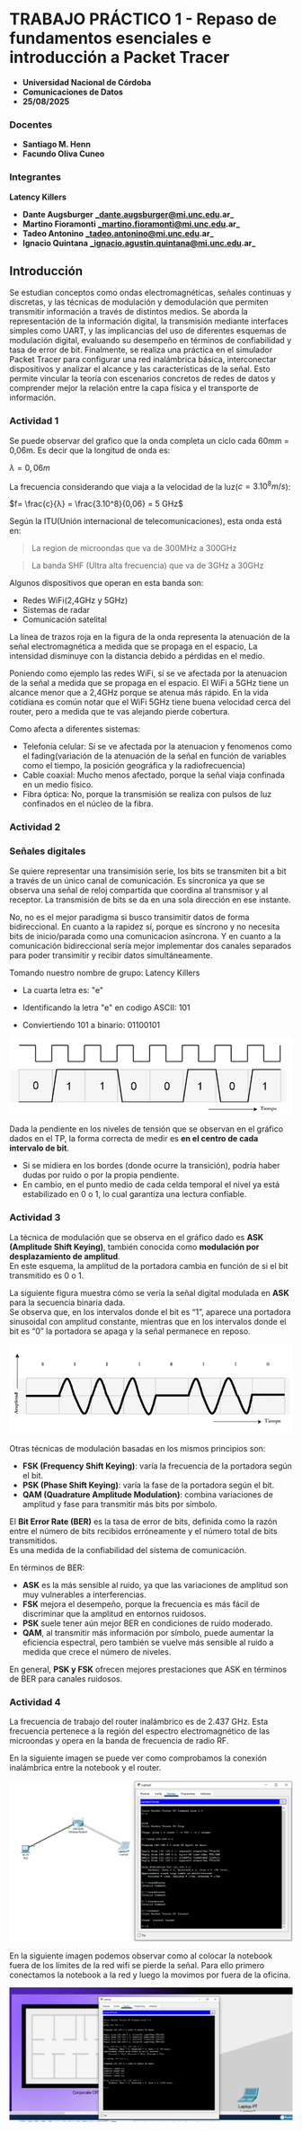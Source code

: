 # TRABAJO PRÁCTICO 1 - Repaso de fundamentos esenciales e introducción a Packet Tracer

- **Universidad Nacional de Córdoba**
- **Comunicaciones de Datos**
- **25/08/2025**

### Docentes

- **Santiago M. Henn**
- **Facundo Oliva Cuneo**

### Integrantes

**Latency Killers**

- **Dante Augsburger** **_dante.augsburger@mi.unc.edu.ar_**
- **Martino Fioramonti** **_martino.fioramonti@mi.unc.edu.ar_**
- **Tadeo Antonino** **_tadeo.antonino@mi.unc.edu.ar_**
- **Ignacio Quintana** **_ignacio.agustin.quintana@mi.unc.edu.ar_**

## Introducción

Se estudian conceptos como ondas electromagnéticas, señales continuas y discretas, y las técnicas de modulación y demodulación que permiten transmitir información a través de distintos medios.
Se aborda la representación de la información digital, la transmisión mediante interfaces simples como UART, y las implicancias del uso de diferentes esquemas de modulación digital, evaluando su desempeño en términos de confiabilidad y tasa de error de bit.
Finalmente, se realiza una práctica en el simulador Packet Tracer para configurar una red inalámbrica básica, interconectar dispositivos y analizar el alcance y las características de la señal. Esto permite vincular la teoría con escenarios concretos de redes de datos y comprender mejor la relación entre la capa física y el transporte de información.

### Actividad 1

Se puede observar del grafico que la onda completa un ciclo cada 60mm = 0,06m. Es decir que la longitud de onda es:

$λ=0,06m$

La frecuencia considerando que viaja a la velocidad de la luz($c=3.10^8 m/s$):

$f= \frac{c}{λ} = \frac{3.10^8}{0,06} = 5 GHz$

Según la ITU(Unión internacional de telecomunicaciones), esta onda está en:

> La region de microondas que va de 300MHz a 300GHz

> La banda SHF (Ultra alta frecuencia) que va de 3GHz a 30GHz

Algunos dispositivos que operan en esta banda son:

- Redes WiFi(2,4GHz y 5GHz)
- Sistemas de radar
- Comunicación satelital

La línea de trazos roja en la figura de la onda representa la atenuación de la señal electromagnética a medida que se propaga en el espacio, La intensidad disminuye con la distancia debido a pérdidas en el medio.

Poniendo como ejemplo las redes WiFi, sí se ve afectada por la atenuacion de la señal a medida que se propaga en el espacio. El WiFi a 5GHz tiene un alcance menor que a 2,4GHz porque se atenua más rápido. En la vida cotidiana es común notar que el WiFi 5GHz tiene buena velocidad cerca del router, pero a medida que te vas alejando pierde cobertura.

Como afecta a diferentes sistemas:

- Telefonía celular: Sí se ve afectada por la atenuacion y fenomenos como el fading(variación de la atenuación de la señal en función de variables como el tiempo, la posición geográfica y la radiofrecuencia)
- Cable coaxial: Mucho menos afectado, porque la señal viaja confinada en un medio físico.
- Fibra óptica: No, porque la transmisión se realiza con pulsos de luz confinados en el núcleo de la fibra.

### Actividad 2

### Señales digitales

Se quiere representar una transimisión serie, los bits se transmiten bit a bit a través de un único canal de comunicación. Es síncronica ya que se observa una señal de reloj compartida que coordina al transmisor y al receptor. La transmisión de bits se da en una sola dirección en ese instante.

No, no es el mejor paradigma si busco transimitir datos de forma bidireccional. En cuanto a la rapidez sí, porque es síncrono y no necesita bits de inicio/parada como una comunicacion asíncrona. Y en cuanto a la comunicación bidireccional sería mejor implementar dos canales separados para poder transimitir y recibir datos simultáneamente.

Tomando nuestro nombre de grupo: Latency Killers

- La cuarta letra es: "e"

- Identificando la letra "e" en codigo ASCII: 101

- Conviertiendo 101 a binario: 01100101

![Grafico](grafico.png)

Dada la pendiente en los niveles de tensión que se observan en el gráfico dados en el TP, la forma correcta de medir
es **en el centro de cada intervalo de bit**.

- Si se midiera en los bordes (donde ocurre la transición), podría haber dudas por ruido o por la propia pendiente.
- En cambio, en el punto medio de cada celda temporal el nivel ya está estabilizado en 0 o 1, lo cual garantiza una lectura confiable.

### Actividad 3

La técnica de modulación que se observa en el gráfico dado es **ASK (Amplitude Shift Keying)**,
también conocida como **modulación por desplazamiento de amplitud**.  
En este esquema, la amplitud de la portadora cambia en función de si el bit transmitido es 0 o 1.

La siguiente figura muestra cómo se vería la señal digital modulada en **ASK** para la secuencia binaria dada.  
Se observa que, en los intervalos donde el bit es “1”, aparece una portadora sinusoidal con amplitud constante,
mientras que en los intervalos donde el bit es “0” la portadora se apaga y la señal permanece en reposo.

![Grafico](image.png)

Otras técnicas de modulación basadas en los mismos principios son:

- **FSK (Frequency Shift Keying)**: varía la frecuencia de la portadora según el bit.
- **PSK (Phase Shift Keying)**: varía la fase de la portadora según el bit.
- **QAM (Quadrature Amplitude Modulation)**: combina variaciones de amplitud y fase para transmitir más bits por símbolo.

El **Bit Error Rate (BER)** es la tasa de error de bits, definida como la razón entre el número de bits
recibidos erróneamente y el número total de bits transmitidos.  
Es una medida de la confiabilidad del sistema de comunicación.

En términos de BER:

- **ASK** es la más sensible al ruido, ya que las variaciones de amplitud son muy vulnerables a interferencias.
- **FSK** mejora el desempeño, porque la frecuencia es más fácil de discriminar que la amplitud en entornos ruidosos.
- **PSK** suele tener aún mejor BER en condiciones de ruido moderado.
- **QAM**, al transmitir más información por símbolo, puede aumentar la eficiencia espectral, pero también se vuelve más sensible al ruido a medida que crece el número de niveles.

En general, **PSK y FSK** ofrecen mejores prestaciones que ASK en términos de BER para canales ruidosos.

### Actividad 4

La frecuencia de trabajo del router inalámbrico es de 2.437 GHz. Esta frecuencia pertenece a la región del espectro electromagnético de las microondas y opera en la banda de frecuencia de radio RF.

En la siguiente imagen se puede ver como comprobamos la conexión inalámbrica entre la notebook y el router.

![Grafico](ping.png)

En la siguiente imagen podemos observar como al colocar la notebook fuera de los límites de la red wifi se pierde la señal. Para ello primero conectamos la notebook a la red y luego la movimos por fuera de la oficina.

![Grafico](testwifi.png)
